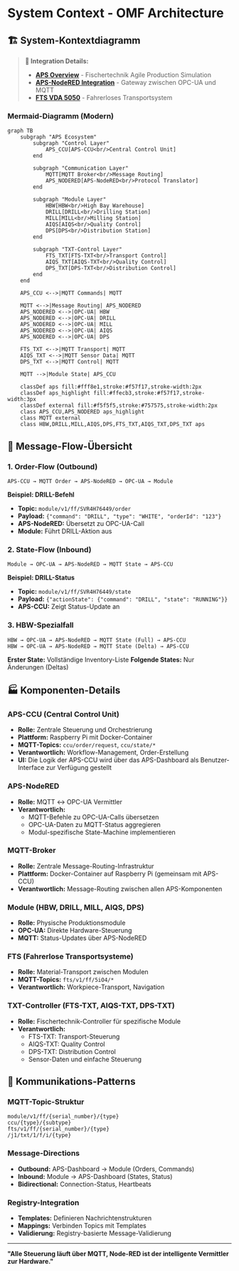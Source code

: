 # System Context - OMF Architecture

## 🏗️ System-Kontextdiagramm

> **🔗 Integration Details:**
> - **[APS Overview](../../06-integrations/aps/README.md)** - Fischertechnik Agile Production Simulation
> - **[APS-NodeRED Integration](../../06-integrations/APS-NodeRED/README.md)** - Gateway zwischen OPC-UA und MQTT
> - **[FTS VDA 5050](../../06-integrations/fts/README.md)** - Fahrerloses Transportsystem


### Mermaid-Diagramm (Modern)
```mermaid
graph TB
    subgraph "APS Ecosystem"
        subgraph "Control Layer"
            APS_CCU[APS-CCU<br/>Central Control Unit]
        end
        
        subgraph "Communication Layer"
            MQTT[MQTT Broker<br/>Message Routing]
            APS_NODERED[APS-NodeRED<br/>Protocol Translator]
        end
        
        subgraph "Module Layer"
            HBW[HBW<br/>High Bay Warehouse]
            DRILL[DRILL<br/>Drilling Station]
            MILL[MILL<br/>Milling Station]
            AIQS[AIQS<br/>Quality Control]
            DPS[DPS<br/>Distribution Station]
        end
        
        subgraph "TXT-Control Layer"
            FTS_TXT[FTS-TXT<br/>Transport Control]
            AIQS_TXT[AIQS-TXT<br/>Quality Control]
            DPS_TXT[DPS-TXT<br/>Distribution Control]
        end
    end
    
    APS_CCU <-->|MQTT Commands| MQTT
    
    MQTT <-->|Message Routing| APS_NODERED
    APS_NODERED <-->|OPC-UA| HBW
    APS_NODERED <-->|OPC-UA| DRILL
    APS_NODERED <-->|OPC-UA| MILL
    APS_NODERED <-->|OPC-UA| AIQS
    APS_NODERED <-->|OPC-UA| DPS
    
    FTS_TXT <-->|MQTT Transport| MQTT
    AIQS_TXT <-->|MQTT Sensor Data| MQTT
    DPS_TXT <-->|MQTT Control| MQTT
    
    MQTT -->|Module State| APS_CCU
    
    classDef aps fill:#fff8e1,stroke:#f57f17,stroke-width:2px
    classDef aps_highlight fill:#ffecb3,stroke:#f57f17,stroke-width:3px
    classDef external fill:#f5f5f5,stroke:#757575,stroke-width:2px
    class APS_CCU,APS_NODERED aps_highlight
    class MQTT external
    class HBW,DRILL,MILL,AIQS,DPS,FTS_TXT,AIQS_TXT,DPS_TXT aps
```

## 🔄 Message-Flow-Übersicht

### 1. Order-Flow (Outbound)
```
APS-CCU → MQTT Order → APS-NodeRED → OPC-UA → Module
```

**Beispiel: DRILL-Befehl**
- **Topic:** `module/v1/ff/SVR4H76449/order`
- **Payload:** `{"command": "DRILL", "type": "WHITE", "orderId": "123"}`
- **APS-NodeRED:** Übersetzt zu OPC-UA-Call
- **Module:** Führt DRILL-Aktion aus

### 2. State-Flow (Inbound)
```
Module → OPC-UA → APS-NodeRED → MQTT State → APS-CCU
```

**Beispiel: DRILL-Status**
- **Topic:** `module/v1/ff/SVR4H76449/state`
- **Payload:** `{"actionState": {"command": "DRILL", "state": "RUNNING"}}`
- **APS-CCU:** Zeigt Status-Update an

### 3. HBW-Spezialfall
```
HBW → OPC-UA → APS-NodeRED → MQTT State (Full) → APS-CCU
HBW → OPC-UA → APS-NodeRED → MQTT State (Delta) → APS-CCU
```

**Erster State:** Vollständige Inventory-Liste
**Folgende States:** Nur Änderungen (Deltas)

## 🏭 Komponenten-Details

### APS-CCU (Central Control Unit)
- **Rolle:** Zentrale Steuerung und Orchestrierung
- **Plattform:** Raspberry Pi mit Docker-Container
- **MQTT-Topics:** `ccu/order/request`, `ccu/state/*`
- **Verantwortlich:** Workflow-Management, Order-Erstellung
- **UI:** Die Logik der APS-CCU wird über das APS-Dashboard als Benutzer-Interface zur Verfügung gestellt

### APS-NodeRED
- **Rolle:** MQTT ↔ OPC-UA Vermittler
- **Verantwortlich:** 
  - MQTT-Befehle zu OPC-UA-Calls übersetzen
  - OPC-UA-Daten zu MQTT-Status aggregieren
  - Modul-spezifische State-Machine implementieren

### MQTT-Broker
- **Rolle:** Zentrale Message-Routing-Infrastruktur
- **Plattform:** Docker-Container auf Raspberry Pi (gemeinsam mit APS-CCU)
- **Verantwortlich:** Message-Routing zwischen allen APS-Komponenten

### Module (HBW, DRILL, MILL, AIQS, DPS)
- **Rolle:** Physische Produktionsmodule
- **OPC-UA:** Direkte Hardware-Steuerung
- **MQTT:** Status-Updates über APS-NodeRED

### FTS (Fahrerlose Transportsysteme)
- **Rolle:** Material-Transport zwischen Modulen
- **MQTT-Topics:** `fts/v1/ff/5iO4/*`
- **Verantwortlich:** Workpiece-Transport, Navigation

### TXT-Controller (FTS-TXT, AIQS-TXT, DPS-TXT)
- **Rolle:** Fischertechnik-Controller für spezifische Module
- **Verantwortlich:**
  - FTS-TXT: Transport-Steuerung
  - AIQS-TXT: Quality Control
  - DPS-TXT: Distribution Control
  - Sensor-Daten und einfache Steuerung

## 🔗 Kommunikations-Patterns

### MQTT-Topic-Struktur
```
module/v1/ff/{serial_number}/{type}
ccu/{type}/{subtype}
fts/v1/ff/{serial_number}/{type}
/j1/txt/1/f/i/{type}
```

### Message-Directions
- **Outbound:** APS-Dashboard → Module (Orders, Commands)
- **Inbound:** Module → APS-Dashboard (States, Status)
- **Bidirectional:** Connection-Status, Heartbeats

### Registry-Integration
- **Templates:** Definieren Nachrichtenstrukturen
- **Mappings:** Verbinden Topics mit Templates
- **Validierung:** Registry-basierte Message-Validierung

---

**"Alle Steuerung läuft über MQTT, Node-RED ist der intelligente Vermittler zur Hardware."**
